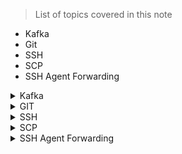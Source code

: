 
> List of topics covered in this note

- Kafka
- Git
- SSH
- SCP
- SSH Agent Forwarding

<details><summary> Kafka </summary>

> This repository has the complete code related to kafka producers/consumers using spring boot.

 - [Setup-Kafka](https://github.com/Avinashlikes/Resources/blob/master/Kafka.md)

> Securing your Kafka Cluster using SSL

 - [Kafka SSL SetUp](https://github.com/Avinashlikes/Resources/blob/master/Kafka_Security.md)

</details>

<details> <summary> GIT </summary>
 
 > This repository has the GIT commands for day to day work

[Command List](https://github.com/Avinashlikes/Resources/blob/master/GIT.md)
 </details>

<details><summary> SSH </summary>

> This repository has the list of commands for day to day work

- [Command List](https://github.com/Avinashlikes/Resources/blob/master/Ssh_Command_Lists.md)

> This repository has the complete code related to SSH for day to day work

[SSH Commands](https://github.com/Avinashlikes/Resources/blob/master/SSH.md)

</details>
<details><summary> SCP </summary>

> This repository has the SCP commands for day to day work

[SCP Command](https://github.com/Avinashlikes/Resources/blob/master/SCP.md)

</details>
<details><summary> SSH Agent Forwarding </summary>

> This repository has ssh agent forwarding for day to day work

[SSH Agent Forwarding](https://github.com/Avinashlikes/Resources/blob/master/SSH_Agent_Forwarding.md)

</details>


 
 
